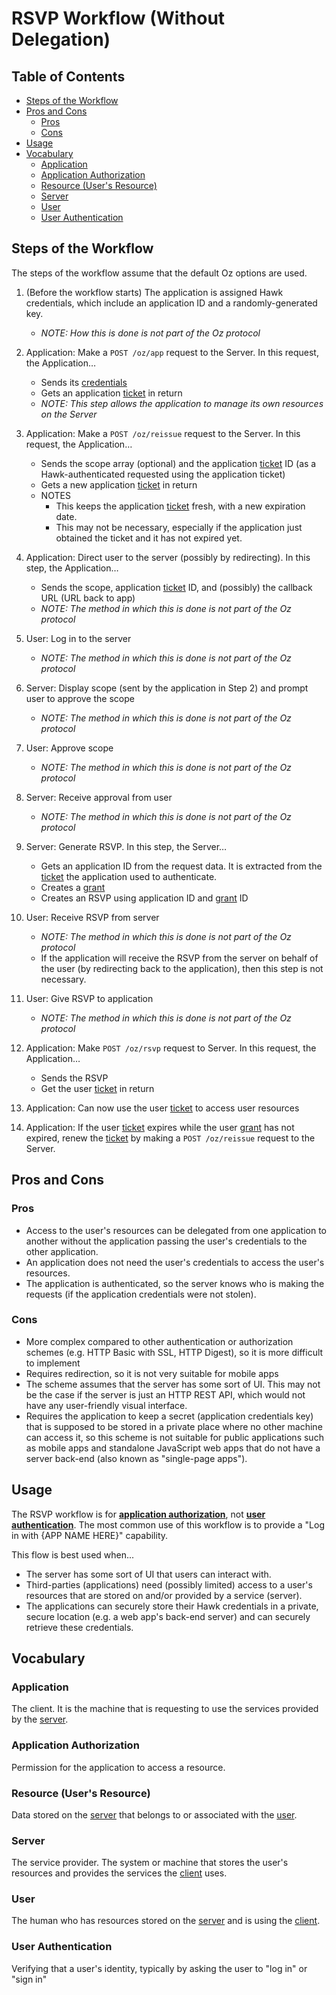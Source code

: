 RSVP Workflow (Without Delegation)
==================================

Table of Contents
-----------------

<!--lint disable list-item-spacing-->

- [Steps of the Workflow](#steps-of-the-workflow)
- [Pros and Cons](#pros-and-cons)
  - [Pros](#pros)
  - [Cons](#cons)
- [Usage](#usage)
- [Vocabulary](#vocabulary)
  - [Application](#application)
  - [Application Authorization](#application-authorization)
  - [Resource (User's Resource)](#resource-users-resource)
  - [Server](#server)
  - [User](#user)
  - [User Authentication](#user-authentication)

Steps of the Workflow
---------------------

The steps of the workflow assume that the default Oz options are used.

1. (Before the workflow starts) The application is assigned Hawk credentials,
    which include an application ID and a randomly-generated key.

    - _NOTE: How this is done is not part of the Oz protocol_

1. Application: Make a `POST /oz/app` request to the Server. In this request,
    the Application…

    - Sends its [credentials](api-reference/shared-arrays.md#app)
    - Gets an application [ticket](api-reference/shared-arrays.md#ticket) in
      return
    - _NOTE: This step allows the application to manage its own resources on the
      Server_

1. Application: Make a `POST /oz/reissue` request to the Server. In this
    request, the Application…

    - Sends the scope array (optional) and the application [ticket](api-reference/shared-arrays.md#ticket)
      ID (as a Hawk-authenticated requested using the application ticket)
    - Gets a new application [ticket](api-reference/shared-arrays.md#ticket) in
      return
    - NOTES
      - This keeps the application [ticket](api-reference/shared-arrays.md#ticket)
        fresh, with a new expiration date.
      - This may not be necessary, especially if the application just obtained
        the ticket and it has not expired yet.

1. Application: Direct user to the server (possibly by redirecting). In this
    step, the Application…

    - Sends the scope, application [ticket](api-reference/shared-arrays.md#ticket)
      ID, and (possibly) the callback URL (URL back to app)
    - _NOTE: The method in which this is done is not part of the Oz protocol_

1. User: Log in to the server

    - _NOTE: The method in which this is done is not part of the Oz protocol_

1. Server: Display scope (sent by the application in Step 2) and prompt user to
    approve the scope

    - _NOTE: The method in which this is done is not part of the Oz protocol_

1. User: Approve scope

    - _NOTE: The method in which this is done is not part of the Oz protocol_

1. Server: Receive approval from user

    - _NOTE: The method in which this is done is not part of the Oz protocol_

1. Server: Generate RSVP. In this step, the Server…

    - Gets an application ID from the request data. It is extracted from the
      [ticket](api-reference/shared-arrays.md#ticket) the application used to
      authenticate.
    - Creates a [grant](api-reference/shared-arrays.md#grant)
    - Creates an RSVP using application ID and [grant](api-reference/shared-arrays.md#grant)
      ID

1. User: Receive RSVP from server

    - _NOTE: The method in which this is done is not part of the Oz protocol_
    - If the application will receive the RSVP from the server on behalf of the
      user (by redirecting back to the application), then this step is not
      necessary.

1. User: Give RSVP to application

    - _NOTE: The method in which this is done is not part of the Oz protocol_

1. Application: Make `POST /oz/rsvp` request to Server. In this request, the
    Application…

    - Sends the RSVP
    - Get the user [ticket](api-reference/shared-arrays.md#ticket) in return

1. Application: Can now use the user [ticket](api-reference/shared-arrays.md#ticket)
    to access user resources

1. Application: If the user [ticket](api-reference/shared-arrays.md#ticket)
    expires while the user [grant](api-reference/shared-arrays.md#grant) has not
    expired, renew the [ticket](api-reference/shared-arrays.md#ticket) by making
    a `POST /oz/reissue` request to the Server.

Pros and Cons
-------------

### Pros

- Access to the user's resources can be delegated from one application to
  another without the application passing the user's credentials to the other
  application.
- An application does not need the user's credentials to access the user's
  resources.
- The application is authenticated, so the server knows who is making the
  requests (if the application credentials were not stolen).

### Cons

- More complex compared to other authentication or authorization schemes (e.g.
  HTTP Basic with SSL, HTTP Digest), so it is more difficult to implement
- Requires redirection, so it is not very suitable for mobile apps
- The scheme assumes that the server has some sort of UI. This may not be the
  case if the server is just an HTTP REST API, which would not have any
  user-friendly visual interface.
- Requires the application to keep a secret (application credentials key) that
  is supposed to be stored in a private place where no other machine can access
  it, so this scheme is not suitable for public applications such as mobile apps
  and standalone JavaScript web apps that do not have a server back-end (also
  known as "single-page apps").

Usage
-----

The RSVP workflow is for [**application authorization**](#application-authorization),
not [**user authentication**](#user-authentication). The most common use of this
workflow is to provide a "Log in with {APP NAME HERE}" capability.

This flow is best used when...

- The server has some sort of UI that users can interact with.
- Third-parties (applications) need (possibly limited) access to a user's
  resources that are stored on and/or provided by a service (server).
- The applications can securely store their Hawk credentials in a private,
  secure location (e.g. a web app's back-end server) and can securely retrieve
  these credentials.

Vocabulary
----------

### Application

The client. It is the machine that is requesting to use the services provided by
the [server](#server).

### Application Authorization

Permission for the application to access a resource.

### Resource (User's Resource)

Data stored on the [server](#server) that belongs to or associated with the
[user](#user).

### Server

The service provider. The system or machine that stores the user's resources and
provides the services the [client](#application) uses.

### User

The human who has resources stored on the [server](#server) and is using the
[client](#application).

### User Authentication

Verifying that a user's identity, typically by asking the user to "log in" or
"sign in"

<!--lint enable list-item-spacing-->
